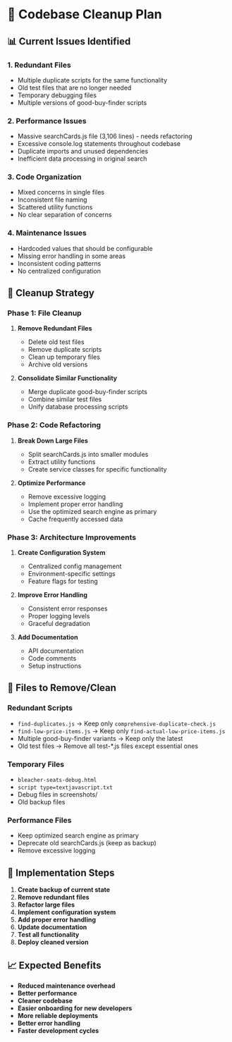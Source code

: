 # 🧹 Codebase Cleanup Plan

## 📊 Current Issues Identified

### 1. **Redundant Files**
- Multiple duplicate scripts for the same functionality
- Old test files that are no longer needed
- Temporary debugging files
- Multiple versions of good-buy-finder scripts

### 2. **Performance Issues**
- Massive searchCards.js file (3,106 lines) - needs refactoring
- Excessive console.log statements throughout codebase
- Duplicate imports and unused dependencies
- Inefficient data processing in original search

### 3. **Code Organization**
- Mixed concerns in single files
- Inconsistent file naming
- Scattered utility functions
- No clear separation of concerns

### 4. **Maintenance Issues**
- Hardcoded values that should be configurable
- Missing error handling in some areas
- Inconsistent coding patterns
- No centralized configuration

## 🎯 Cleanup Strategy

### Phase 1: File Cleanup
1. **Remove Redundant Files**
   - Delete old test files
   - Remove duplicate scripts
   - Clean up temporary files
   - Archive old versions

2. **Consolidate Similar Functionality**
   - Merge duplicate good-buy-finder scripts
   - Combine similar test files
   - Unify database processing scripts

### Phase 2: Code Refactoring
1. **Break Down Large Files**
   - Split searchCards.js into smaller modules
   - Extract utility functions
   - Create service classes for specific functionality

2. **Optimize Performance**
   - Remove excessive logging
   - Implement proper error handling
   - Use the optimized search engine as primary
   - Cache frequently accessed data

### Phase 3: Architecture Improvements
1. **Create Configuration System**
   - Centralized config management
   - Environment-specific settings
   - Feature flags for testing

2. **Improve Error Handling**
   - Consistent error responses
   - Proper logging levels
   - Graceful degradation

3. **Add Documentation**
   - API documentation
   - Code comments
   - Setup instructions

## 📁 Files to Remove/Clean

### Redundant Scripts
- `find-duplicates.js` → Keep only `comprehensive-duplicate-check.js`
- `find-low-price-items.js` → Keep only `find-actual-low-price-items.js`
- Multiple good-buy-finder variants → Keep only the latest
- Old test files → Remove all test-*.js files except essential ones

### Temporary Files
- `bleacher-seats-debug.html`
- `script type=textjavascript.txt`
- Debug files in screenshots/
- Old backup files

### Performance Files
- Keep optimized search engine as primary
- Deprecate old searchCards.js (keep as backup)
- Remove excessive logging

## 🔧 Implementation Steps

1. **Create backup of current state**
2. **Remove redundant files**
3. **Refactor large files**
4. **Implement configuration system**
5. **Add proper error handling**
6. **Update documentation**
7. **Test all functionality**
8. **Deploy cleaned version**

## 📈 Expected Benefits

- **Reduced maintenance overhead**
- **Better performance**
- **Cleaner codebase**
- **Easier onboarding for new developers**
- **More reliable deployments**
- **Better error handling**
- **Faster development cycles** 